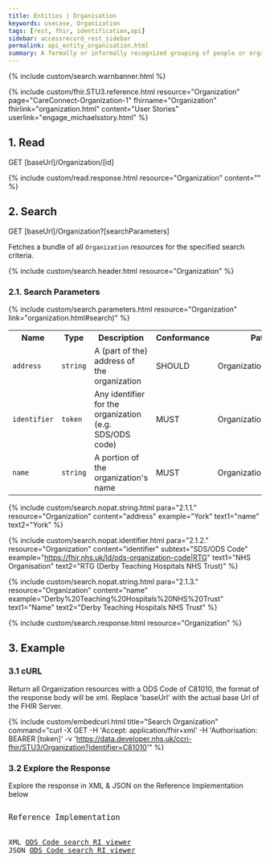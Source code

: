 ```yaml
---
title: Entities | Organisation
keywords: usecase, Organization
tags: [rest, fhir, identification,api]
sidebar: accessrecord_rest_sidebar
permalink: api_entity_organisation.html
summary: A formally or informally recognized grouping of people or organizations formed for the purpose of achieving some form of collective action. Includes companies, institutions, corporations, departments, community groups, healthcare practice groups, etc.
---
```

{% include custom/search.warnbanner.html %}

{% include custom/fhir.STU3.reference.html resource="Organization" page="CareConnect-Organization-1" fhirname="Organization" fhirlink="organization.html" content="User Stories" userlink="engage_michaelsstory.html" %}

## 1. Read ##

<div markdown="span" class="alert alert-success" role="alert">
GET [baseUrl]/Organization/[id]</div>

{% include custom/read.response.html resource="Organization" content="" %}

## 2. Search ##

<div markdown="span" class="alert alert-success" role="alert">
GET [baseUrl]/Organization?[searchParameters]</div>

Fetches a bundle of all `Organization` resources for the specified search criteria.

{% include custom/search.header.html resource="Organization" %}

### 2.1. Search Parameters ###

{% include custom/search.parameters.html resource="Organization" link="organization.html#search)" %}


<table style="min-width:100%;width:100%">
<tr id="clinical">
    <th style="width:15%;">Name</th>
    <th style="width:10%;">Type</th>
    <th style="width:40%;">Description</th>
    <th style="width:5%;">Conformance</th>
    <th style="width:30%;">Path</th>
</tr>
<tr>
    <td><code class="highlighter-rouge">address</code></td>
    <td><code class="highlighter-rouge">string</code></td>
    <td>A (part of the) address of the organization</td>
    <td>SHOULD</td>
    <td>Organization.address</td>
</tr>
<tr>
    <td><code class="highlighter-rouge">identifier</code></td>
    <td><code class="highlighter-rouge">token</code></td>
    <td>Any identifier for the organization (e.g. SDS/ODS code)</td>
    <td>MUST</td>
    <td>Organization.identifier</td>
</tr>
<tr>
    <td><code class="highlighter-rouge">name</code></td>
    <td><code class="highlighter-rouge">string</code></td>
    <td>A portion of the organization's name</td>
    <td>MUST</td>
    <td>Organization.name</td>
</tr>
</table>

{% include custom/search.nopat.string.html para="2.1.1." resource="Organization" content="address"  example="York" text1="name" text2="York" %}

{% include custom/search.nopat.identifier.html para="2.1.2." resource="Organization" content="identifier" subtext="SDS/ODS Code" example="https://fhir.nhs.uk/Id/ods-organization-code|RTG" text1="NHS Organisation" text2="RTG (Derby Teaching Hospitals NHS Trust)" %}

{% include custom/search.nopat.string.html para="2.1.3." resource="Organization" content="name"  example="Derby%20Teaching%20Hospitals%20NHS%20Trust" text1="Name" text2="Derby Teaching Hospitals NHS Trust" %}


{% include custom/search.response.html resource="Organization" %}


## 3. Example ##

<h3 id="32-response-headers">3.1 cURL</h3>

Return all Organization resources with a ODS Code of C81010, the format of the response body will be xml. Replace 'baseUrl' with the actual base Url of the FHIR Server.

{% include custom/embedcurl.html title="Search Organization" command="curl -X GET -H 'Accept: application/fhir+xml' -H 'Authorisation: BEARER [token]' -v 'https://data.developer.nhs.uk/ccri-fhir/STU3/Organization?identifier=C81010'" %}


<h3 id="32-response-headers">3.2 Explore the Response</h3>

Explore the response in XML & JSON on the Reference Implementation below
<div class="language-http highlighter-rouge">
<pre class="highlight">
<p style="font-size: 110%;">Reference Implementation</p>
XML <a target="_blank" href="{{ site.fhir_ref_impl }}search?serverId=home&pretty=true&resource=Organization&param.0.qualifier=&param.0.0=&param.0.1=C81010&param.0.name=identifier&param.0.type=token&resource-search-limit=&encoding=xml">ODS Code search RI viewer</a>
JSON <a target="_blank" href="{{ site.fhir_ref_impl }}search?serverId=home&pretty=true&resource=Organization&param.0.qualifier=&param.0.0=&param.0.1=C81010&param.0.name=identifier&param.0.type=token&resource-search-limit=&encoding=json">ODS Code search RI viewer</a>
</pre>
</div>
